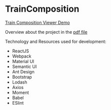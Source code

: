 # TrainComposition
[Train Composition Viewer Demo](https://calm-sands-88513.herokuapp.com/)

Overview about the project in the [pdf file](https://github.com/ShocKwav3/TrainComposition/blob/master/TrainCompositionViewer.pdf)

Technology and Resources used for development:
- ReactJS
- Webpack
- Material UI
- Semantic UI
- Ant Design
- Bootstrap
- Lodash
- Axios
- Moment
- Babel
- ESlint
